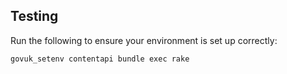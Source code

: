 

## Testing

Run the following to ensure your environment is set up correctly:

    govuk_setenv contentapi bundle exec rake

